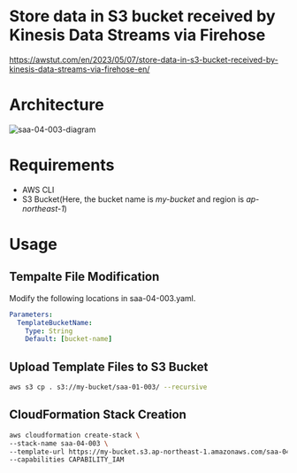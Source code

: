 # Store data in S3 bucket received by Kinesis Data Streams via Firehose

https://awstut.com/en/2023/05/07/store-data-in-s3-bucket-received-by-kinesis-data-streams-via-firehose-en/

# Architecture

![saa-04-003-diagram](https://user-images.githubusercontent.com/84276199/236666622-0a2c7240-a060-48ec-8392-7de8b23445c9.png)

# Requirements

* AWS CLI
* S3 Bucket(Here, the bucket name is *my-bucket* and region is *ap-northeast-1*)

# Usage

## Tempalte File Modification

Modify the following locations in saa-04-003.yaml.

```yaml
Parameters:
  TemplateBucketName:
    Type: String
    Default: [bucket-name]
```

## Upload  Template Files to S3 Bucket

```bash
aws s3 cp . s3://my-bucket/saa-01-003/ --recursive
```

## CloudFormation Stack Creation

```bash
aws cloudformation create-stack \
--stack-name saa-04-003 \
--template-url https://my-bucket.s3.ap-northeast-1.amazonaws.com/saa-04-003/saa-04-003.yaml \
--capabilities CAPABILITY_IAM
```
